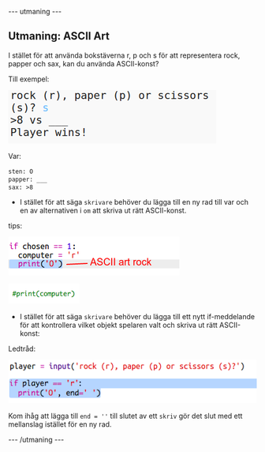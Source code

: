 \--- utmaning \---

## Utmaning: ASCII Art

I stället för att använda bokstäverna r, p och s för att representera rock, papper och sax, kan du använda ASCII-konst?

Till exempel:

![skärmdump](images/rps-ascii-challenge.png)

Var:

    sten: O
    papper: ___
    sax: >8
    

+ I stället för att säga `skrivare` behöver du lägga till en ny rad till var och en av alternativen i `om` att skriva ut rätt ASCII-konst. 

tips:

![skärmdump](images/rps-ascii-rock.png)

![skärmdump](images/rps-comment-computer.png)

+ I stället för att säga `skrivare` behöver du lägga till ett nytt if-meddelande för att kontrollera vilket objekt spelaren valt och skriva ut rätt ASCII-konst:

Ledtråd:

![skärmdump](images/rps-player-ascii.png)

Kom ihåg att lägga till `end = ''` till slutet av ett `skriv` gör det slut med ett mellanslag istället för en ny rad.

\--- /utmaning \---